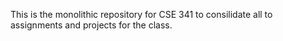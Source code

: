 This is the monolithic repository for CSE 341 to consilidate all to assignments and projects for the class.
